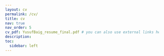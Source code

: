 ```yaml
---
layout: cv
permalink: /cv/
title: cv
nav: true
nav_order: 5
cv_pdf: YusufBaig_resume_final.pdf # you can also use external links here
description:
toc:
  sidebar: left
---
```

